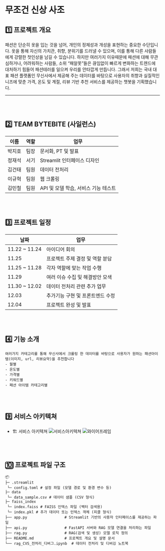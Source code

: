 # 무조건 신상 사조

## 1️⃣ 프로젝트 개요
패션은 단순히 옷을 입는 것을 넘어, 개인의 정체성과 개성을 표현하는 중요한 수단입니다. 옷을 통해 자신의 가치관, 취향, 분위기를 드러낼 수 있으며, 이를 통해 다른 사람들에게 강렬한 첫인상을 남길 수 있습니다. 
하지만 여러가지 이유때문에 패션에 대해 무관심하거나, 어려워하는 사람들, 소위 “패알못”들은  끊임없이 빠르게 변화하는 트렌드에 대처하기 힘들어 패션테러를 일으켜 우리를 안타깝게 만듭니다. 
그래서 저희는  국내 대표 패션 플랫폼인 무신사에서 제공해 주는 데이터를 바탕으로 사용자의 취향과 실질적인 니즈에 맞춘 가격, 온도 및 계절, 리뷰 기반 추천 서비스를 제공하는 챗봇을 기획했습니다.

---

<br><br>
## 2️⃣ TEAM BYTEBITE (사일런스)

| 이름  | 역할      | 업무         |
|-----|---------|------------|
| 박지호 | 팀장      | 문서화, PT 및 발표  |
| 정재석 | 서기     | Streamlit 인터페이스 디자인  |
| 김건태 | 팀원 | 데이터 전처리 |
| 이규혁 | 팀원      | 웹 크롤링 |
| 김민철 | 팀원      |  API 및 모델 학습, 서비스 기능 테스트 |

<br><br>

## 3️⃣ 프로젝트 일정
| 날짜            | 업무                 |
|---------------|--------------------|
| 11.22 ~ 11.24 | 아이디어 회의          |
| 11.25 | 프로젝트 주제 결정 및 역할 분담          |
| 11.25 ~ 11.28 | 각자 역할에 맞는 작업 수행 |
| 11.29 | 여러 이슈 수집 및 해결방안 모색 |
| 11.30 ~ 12.02 | 데이터 전처리 관련 추가 업무 |
| 12.03 | 추가기능 구현 및 프론트엔드 수정 |
| 12.04 | 프로젝트 완성 및 발표 |

<br><br>

## 4️⃣ 기능 소개
```
여러가지 카테고리를 통해 무신사에서 크롤링 한 데이터를 바탕으로 사용자가 원하는 패션아이템(이미지, url, 리뷰요약)을 추천합니다
- 월별
- 온도별
- 가격별
- 키워드별
- 패션 아이템 카테고리별
```
<br><br>

## 9️⃣ 서비스 아키텍쳐
- 🏗️ 서비스 아키텍쳐
![서비스아키텍쳐](https://github.com/user-attachments/assets/c70fe23b-a75a-4c80-ae1e-ae6c4d88d18f)
![와이어프레임](https://github.com/user-attachments/assets/8d2f3cf4-2469-4346-be27-60bea26ee6cd)

<br><br>

## 🔟 프로젝트 파일 구조

```
📦
├─ .streamlit
 └─ config.toml # 설정 파일 (모델 경로 및 환경 변수 등)
├─ data
 └─ data_sample.csv # 데이터 샘플 (CSV 형식)
├─ faiss_index
 └─ index.faiss # FAISS 인덱스 파일 (벡터 검색용)
 └─ index.pkl # 추가 데이터 또는 인덱스 객체 (피클 형식)
├── app.py                 # Streamlit 기반의 사용자 인터페이스를 제공하는 파일
├── api.py                 # FastAPI 서버와 RAG 모델 연결을 처리하는 파일
├── rag.py                 # RAG(검색 및 생성) 모델 로직 정의
├── README.md              # 프로젝트 개요 및 설명 문서
└── rag_CVS_전처리_디버그.ipynb  # 데이터 전처리 및 디버깅 노트북
```

